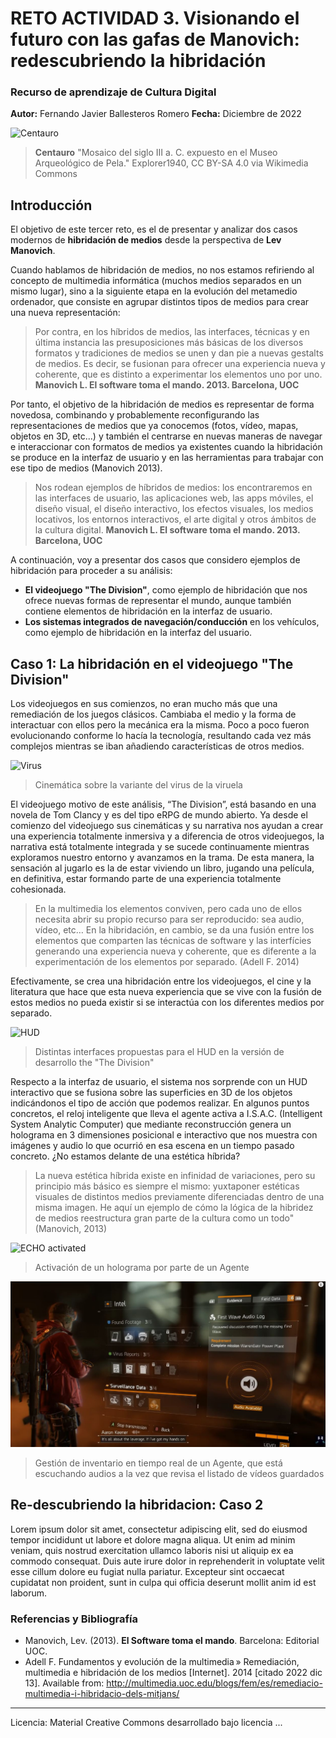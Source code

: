 # RETO ACTIVIDAD 3. Visionando el futuro con las gafas de Manovich: redescubriendo la hibridación 

### Recurso de aprendizaje de Cultura Digital 


**Autor:** Fernando Javier Ballesteros Romero
**Fecha:** Diciembre de 2022


![Centauro](https://upload.wikimedia.org/wikipedia/commons/b/b6/Pella_Museum_--_Mosaic_02.jpg "Mosaico del siglo III a. C. expuesto en el Museo Arqueológico de Pela.")
>**Centauro** "Mosaico del siglo III a. C. expuesto en el Museo Arqueológico de Pela." Explorer1940, CC BY-SA 4.0 via Wikimedia Commons


## Introducción

El objetivo de este tercer reto, es el de presentar y analizar dos casos modernos de **hibridación de medios** desde la perspectiva de **Lev Manovich**.

Cuando hablamos de hibridación de medios, no nos estamos refiriendo al concepto de multimedia informática (muchos medios separados en un mismo lugar), sino a la siguiente etapa en la evolución del metamedio ordenador, que consiste en agrupar distintos tipos de medios para crear una nueva representación:

>Por contra, en los híbridos de medios, las interfaces, técnicas y en última instancia las presuposiciones más básicas de los diversos formatos y tradiciones de medios se unen y dan pie a nuevas gestalts de medios. Es decir, se fusionan para ofrecer una experiencia nueva y coherente, que es distinto a experimentar los elementos uno por uno. **Manovich L. El software toma el mando. 2013. Barcelona, UOC**

Por tanto, el objetivo de la hibridación de medios es representar de forma novedosa, combinando y probablemente reconfigurando las representaciones de medios que ya conocemos (fotos, vídeo, mapas, objetos en 3D, etc...) y también el centrarse en nuevas maneras de navegar e interaccionar con formatos de medios ya existentes cuando la hibridación se produce en la interfaz de usuario y en las herramientas para trabajar con ese tipo de medios (Manovich 2013).

>Nos rodean ejemplos de híbridos de medios: los encontraremos en las interfaces de usuario, las aplicaciones web, las apps móviles, el diseño visual, el diseño interactivo, los efectos visuales, los medios locativos, los entornos interactivos, el arte digital y otros ámbitos de la cultura digital. **Manovich L. El software toma el mando. 2013. Barcelona, UOC**

A continuación, voy a presentar dos casos que considero ejemplos de hibridación para proceder a su análisis:

* **El videojuego "The Division"**, como ejemplo de hibridación que nos ofrece nuevas formas de representar el mundo, aunque también contiene elementos de hibridación en la interfaz de usuario.
* **Los sistemas integrados de navegación/conducción** en los vehículos, como ejemplo de hibridación en la interfaz del usuario.



## Caso 1: La hibridación en el videojuego "The Division"

Los videojuegos en sus comienzos, no eran mucho más que una remediación de los juegos clásicos. Cambiaba el medio y la forma de interactuar con ellos pero la mecánica era la misma. Poco a poco fueron evolucionando conforme lo hacía la tecnología, resultando cada vez más complejos mientras se iban añadiendo características de otros medios.

![Virus](https://github.com/FernandoJBR/PEC3_Manovich_Reloaded/blob/main/introduccion3.gif)
> Cinemática sobre la variante del virus de la viruela

El videojuego motivo de este análisis, “The Division”, está basando en una novela de Tom Clancy y es del tipo eRPG de mundo abierto. Ya desde el comienzo del videojuego sus cinemáticas y su narrativa nos ayudan a crear una experiencia totalmente inmersiva y a diferencia de otros videojuegos, la narrativa está totalmente integrada y se sucede continuamente mientras exploramos nuestro entorno y avanzamos en la trama. De esta manera, la sensación al jugarlo es la de estar viviendo un libro, jugando una película, en definitiva, estar formando parte de una experiencia totalmente cohesionada.

>En la multimedia los elementos conviven, pero cada uno de ellos necesita abrir su propio recurso para ser reproducido: sea audio, vídeo, etc… En la hibridación, en cambio, se da una fusión entre los elementos que comparten las técnicas de software y las interfícies generando una experiencia nueva y coherente, que es diferente a la experimentación de los elementos por separado. (Adell F. 2014)

Efectivamente, se crea una hibridación entre los videojuegos, el cine y la literatura que hace que esta nueva experiencia que se vive con la fusión de estos medios no pueda existir si se interactúa con los diferentes medios por separado.

![HUD](https://images.squarespace-cdn.com/content/v1/5438bd1be4b0446f6692b906/1416880230970-LY7ZV1IJMW38G9QLR7Y2/img_thedivision.jpg?format=2500w)
> Distintas interfaces propuestas para el HUD en la versión de desarrollo the "The Division"

Respecto a la interfaz de usuario, el sistema nos sorprende con un HUD interactivo que se fusiona sobre las superficies en 3D de los objetos indicándonos el tipo de acción que podemos realizar. En algunos puntos concretos, el reloj inteligente que lleva el agente activa a I.S.A.C. (Intelligent System Analytic Computer) que mediante reconstrucción genera un holograma en 3 dimensiones posicional e interactivo que nos muestra con imágenes y audio lo que ocurrió en esa escena en un tiempo pasado concreto. ¿No estamos delante de una estética híbrida?
>La nueva estética híbrida existe en infinidad de variaciones, pero su principio más básico es siempre el mismo: yuxtaponer estéticas visuales de distintos medios previamente diferenciadas dentro de una misma imagen. He aquí un ejemplo de cómo la lógica de la hibridez de medios reestructura gran parte de la cultura como un todo"(Manovich, 2013)

![ECHO activated](https://github.com/FernandoJBR/PEC3_Manovich_Reloaded/blob/main/gifholograma.gif)
> Activación de un holograma por parte de un Agente

![Inventario](https://github.com/FernandoJBR/PEC3_Manovich_Reloaded/blob/main/inventario.JPG)
> Gestión de inventario en tiempo real de un Agente, que está escuchando audios a la vez que revisa el listado de vídeos guardados




## Re-descubriendo la hibridacion: Caso 2

Lorem ipsum dolor sit amet, consectetur adipiscing elit, sed do eiusmod tempor incididunt ut labore et dolore magna aliqua. Ut enim ad minim veniam, quis nostrud exercitation ullamco laboris nisi ut aliquip ex ea commodo consequat. Duis aute irure dolor in reprehenderit in voluptate velit esse cillum dolore eu fugiat nulla pariatur. Excepteur sint occaecat cupidatat non proident, sunt in culpa qui officia deserunt mollit anim id est laborum.


### Referencias y Bibliografía

* Manovich, Lev. (2013). **El Software toma el mando**. Barcelona: Editorial UOC.
* Adell F. Fundamentos y evolución de la multimedia » Remediación, multimedia e hibridación de los medios [Internet]. 2014 [citado 2022 dic 13]. Available from:     http://multimedia.uoc.edu/blogs/fem/es/remediacio-multimedia-i-hibridacio-dels-mitjans/ 


----

Licencia: Material Creative Commons desarrollado bajo licencia ...
